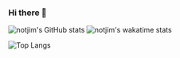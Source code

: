 ### Hi there 👋

![notjim's GitHub stats](https://github-readme-stats.vercel.app/api?username=Jimmy-Lew&show_icons=true&theme=vue-dark) ![notjim's wakatime stats](https://github-readme-stats.vercel.app/api/wakatime?username=Jvnus&theme=vue-dark)

![Top Langs](https://github-readme-stats.vercel.app/api/top-langs/?username=Jimmy-Lew&theme=vue-dark)

<!--
**Jimmy-Lew/Jimmy-Lew** is a ✨ _special_ ✨ repository because its `README.md` (this file) appears on your GitHub profile.

Here are some ideas to get you started:

- 🔭 I’m currently working on ...
- 🌱 I’m currently learning ...
- 👯 I’m looking to collaborate on ...
- 🤔 I’m looking for help with ...
- 💬 Ask me about ...
- 📫 How to reach me: ...
- 😄 Pronouns: ...
- ⚡ Fun fact: ...
-->
